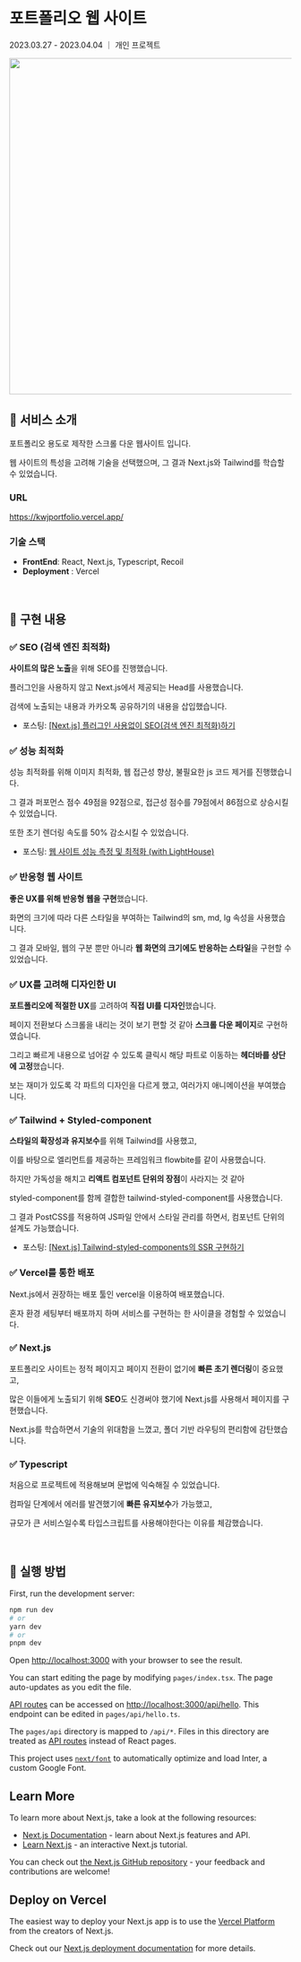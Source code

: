 # 포트폴리오 웹 사이트

2023.03.27 - 2023.04.04 ｜ 개인 프로젝트

<img src="https://user-images.githubusercontent.com/86906350/230710945-547a7b94-e47e-410b-85d1-fb9a73e4c08a.png" width="600px"/>

<br/>

## 📌 서비스 소개

포트폴리오 용도로 제작한 스크롤 다운 웹사이트 입니다.

웹 사이트의 특성을 고려해 기술을 선택했으며, 그 결과 Next.js와 Tailwind를 학습할 수 있었습니다.

### URL

https://kwjportfolio.vercel.app/

### 기술 스택

- **FrontEnd**: React, Next.js, Typescript, Recoil
- **Deployment** : Vercel

<br/>

## 📌 구현 내용

### ✅ SEO (검색 엔진 최적화)

**사이트의 많은 노출**을 위해 SEO를 진행했습니다.

플러그인을 사용하지 않고 Next.js에서 제공되는 Head를 사용했습니다.

검색에 노출되는 내용과 카카오톡 공유하기의 내용을 삽입했습니다.

- 포스팅: [[Next.js] 플러그인 사용없이 SEO(검색 엔진 최적화)하기](https://jiwoo84.tistory.com/183)

### ✅ 성능 최적화

성능 최적화를 위해 이미지 최적화, 웹 접근성 향상, 불필요한 js 코드 제거를 진행했습니다.

그 결과 퍼포먼스 점수 49점을 92점으로, 접근성 점수를 79점에서 86점으로 상승시킬 수 있었습니다.

또한 초기 렌더링 속도를 50% 감소시킬 수 있었습니다.

- 포스팅: [웹 사이트 성능 측정 및 최적화 (with LightHouse)](https://jiwoo84.tistory.com/179)

### ✅ 반응형 웹 사이트

**좋은 UX를 위해 반응형 웹을 구현**했습니다.

화면의 크기에 따라 다른 스타일을 부여하는 Tailwind의 sm, md, lg 속성을 사용했습니다.

그 결과 모바일, 웹의 구분 뿐만 아니라 **웹 화면의 크기에도 반응하는 스타일**을 구현할 수 있었습니다.

### ✅ UX를 고려해 디자인한 UI

**포트폴리오에 적절한 UX**를 고려하여 **직접 UI를 디자인**했습니다.

페이지 전환보다 스크롤을 내리는 것이 보기 편할 것 같아 **스크롤 다운 페이지**로 구현하였습니다.

그리고 빠르게 내용으로 넘어갈 수 있도록 클릭시 해당 파트로 이동하는 **헤더바를 상단에 고정**했습니다.

보는 재미가 있도록 각 파트의 디자인을 다르게 했고, 여러가지 애니메이션을 부여했습니다.

### ✅ Tailwind + Styled-component

**스타일의 확장성과 유지보수**를 위해 Tailwind를 사용했고,

이를 바탕으로 엘리먼트를 제공하는 프레임워크 flowbite를 같이 사용했습니다.

하지만 가독성을 해치고 **리액트 컴포넌트 단위의 장점**이 사라지는 것 같아

styled-component를 함께 결합한 tailwind-styled-component를 사용했습니다.

그 결과 PostCSS를 적용하여 JS파일 안에서 스타일 관리를 하면서, 컴포넌트 단위의 설계도 가능했습니다.

- 포스팅: [[Next.js] Tailwind-styled-components의 SSR 구현하기](https://jiwoo84.tistory.com/178)

### ✅ Vercel를 통한 배포

Next.js에서 권장하는 배포 툴인 vercel을 이용하여 배포했습니다.

혼자 환경 세팅부터 배포까지 하며 서비스를 구현하는 한 사이클을 경험할 수 있었습니다.

### ✅ Next.js

포트폴리오 사이트는 정적 페이지고 페이지 전환이 없기에 **빠른 초기 렌더링**이 중요했고,

많은 이들에게 노출되기 위해 **SEO**도 신경써야 했기에 Next.js를 사용해서 페이지를 구현했습니다.

Next.js를 학습하면서 기술의 위대함을 느꼈고, 폴더 기반 라우팅의 편리함에 감탄했습니다.

### ✅ Typescript

처음으로 프로젝트에 적용해보며 문법에 익숙해질 수 있었습니다.

컴파일 단계에서 에러를 발견했기에 **빠른 유지보수**가 가능했고,

규모가 큰 서비스일수록 타입스크립트를 사용해야한다는 이유를 체감했습니다.

<br/>

## 📌 실행 방법

First, run the development server:

```bash
npm run dev
# or
yarn dev
# or
pnpm dev
```

Open [http://localhost:3000](http://localhost:3000) with your browser to see the result.

You can start editing the page by modifying `pages/index.tsx`. The page auto-updates as you edit the file.

[API routes](https://nextjs.org/docs/api-routes/introduction) can be accessed on [http://localhost:3000/api/hello](http://localhost:3000/api/hello). This endpoint can be edited in `pages/api/hello.ts`.

The `pages/api` directory is mapped to `/api/*`. Files in this directory are treated as [API routes](https://nextjs.org/docs/api-routes/introduction) instead of React pages.

This project uses [`next/font`](https://nextjs.org/docs/basic-features/font-optimization) to automatically optimize and load Inter, a custom Google Font.

## Learn More

To learn more about Next.js, take a look at the following resources:

- [Next.js Documentation](https://nextjs.org/docs) - learn about Next.js features and API.
- [Learn Next.js](https://nextjs.org/learn) - an interactive Next.js tutorial.

You can check out [the Next.js GitHub repository](https://github.com/vercel/next.js/) - your feedback and contributions are welcome!

## Deploy on Vercel

The easiest way to deploy your Next.js app is to use the [Vercel Platform](https://vercel.com/new?utm_medium=default-template&filter=next.js&utm_source=create-next-app&utm_campaign=create-next-app-readme) from the creators of Next.js.

Check out our [Next.js deployment documentation](https://nextjs.org/docs/deployment) for more details.
